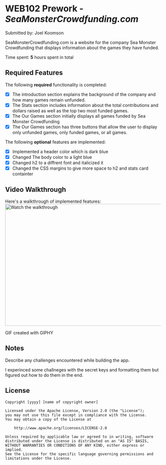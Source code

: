 # WEB102 Prework - *SeaMonsterCrowdfunding.com*

Submitted by: Joel Koomson

SeaMonsterCrowdfunding.com is a website for the company Sea Monster Crowdfunding that displays information about the games they have funded.

Time spent: **5** hours spent in total

## Required Features

The following **required** functionality is completed:

* [x] The introduction section explains the background of the company and how many games remain unfunded.
* [x] The Stats section includes information about the total contributions and dollars raised as well as the top two most funded games.
* [x] The Our Games section initially displays all games funded by Sea Monster Crowdfunding
* [x] The Our Games section has three buttons that allow the user to display only unfunded games, only funded games, or all games.

The following **optional** features are implemented:

* [x] Implemented a header color which is dark blue
* [x] Changed The body color to a light blue
* [x] Changed h2 to a diffrent font and italicized it
* [x] Changed the CSS margins to give more space to h2 and stats card containter 

## Video Walkthrough

Here's a walkthrough of implemented features:
<a>
 <img src="https://media2.giphy.com/media/v1.Y2lkPTc5MGI3NjExbjdjZ3lmMDh3N3M2dW91aWU3dWprNGVnZmQ3ZWcwZmdtdXQxbHFqYiZlcD12MV9pbnRlcm5hbF9naWZfYnlfaWQmY3Q9Zw/Gjl7buA7UoOMMMijuF/giphy.gif" 
       alt="Watch the walkthrough" 
       width="700" 
       height="394" />
</a>





<!-- Replace this with whatever GIF tool you used! -->
GIF created with GIPHY
<!-- Recommended tools:
[Kap](https://getkap.co/) for macOS
[ScreenToGif](https://www.screentogif.com/) for Windows
[peek](https://github.com/phw/peek) for Linux. -->

## Notes

Describe any challenges encountered while building the app.

I experinced some challneges with the secret keys and formatting them but 
figured out how to do them in the end.

## License

    Copyright [yyyy] [name of copyright owner]

    Licensed under the Apache License, Version 2.0 (the "License");
    you may not use this file except in compliance with the License.
    You may obtain a copy of the License at

        http://www.apache.org/licenses/LICENSE-2.0

    Unless required by applicable law or agreed to in writing, software
    distributed under the License is distributed on an "AS IS" BASIS,
    WITHOUT WARRANTIES OR CONDITIONS OF ANY KIND, either express or implied.
    See the License for the specific language governing permissions and
    limitations under the License.
